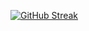 [![GitHub Streak](https://streak-stats.demolab.com?user=milan-ciganovic&theme=github-dark-blue&exclude_days=Sun%2CSat)](https://git.io/streak-stats)
